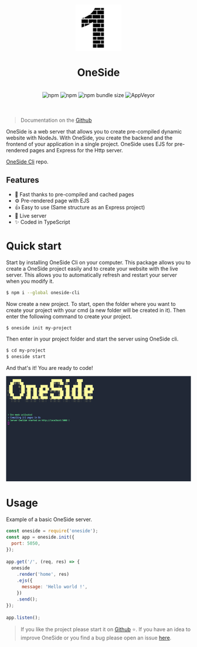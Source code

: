 <div align="center" style="margin-bottom: 20px">
    <a href="https://www.npmjs.com/package/oneside">
        <img src="img/logo.png" alt="Logo" width="125">
    </a>
    <h1>OneSide</h1>
    <br>
    <img alt="npm" src="https://img.shields.io/npm/v/oneside">
    <img alt="npm" src="https://img.shields.io/npm/dt/oneside">
    <img alt="npm bundle size" src="https://img.shields.io/bundlephobia/min/oneside">
    <img alt="AppVeyor" src="https://ci.appveyor.com/api/projects/status/iy89vgvvyn1ka6g5?svg=true">
</div>

<br>

> Documentation on the [Github](https://github.com/Marius-brt/oneside-js/wiki)

OneSide is a web server that allows you to create pre-compiled dynamic website with NodeJs. With OneSide, you create the backend and the frontend of your application in a single project. OneSide uses EJS for pre-rendered pages and Express for the Http server.

[OneSide Cli](https://github.com/Marius-brt/OneSide-Cli) repo.

## Features

- 📨 Fast thanks to pre-compiled and cached pages
- ⚙️ Pre-rendered page with EJS
- 👍 Easy to use (Same structure as an Express project)
- 🔁 Live server
- ✨ Coded in TypeScript

# Quick start

Start by installing OneSide Cli on your computer. This package allows you to create a OneSide project easily and to create your website with the live server. This allows you to automatically refresh and restart your server when you modify it.

```bash
$ npm i --global oneside-cli
```

Now create a new project. To start, open the folder where you want to create your project with your cmd (a new folder will be created in it). Then enter the following command to create your project.

```bash
$ oneside init my-project
```

Then enter in your project folder and start the server using OneSide cli.

```bash
$ cd my-project
$ oneside start
```

And that's it! You are ready to code!

![cli](img/cli.png)

# Usage

Example of a basic OneSide server.

```js
const oneside = require('oneside');
const app = oneside.init({
  port: 5050,
});

app.get('/', (req, res) => {
  oneside
    .render('home', res)
    .ejs({
      message: 'Hello world !',
    })
    .send();
});

app.listen();
```

> If you like the project please start it on [Github](https://github.com/Marius-brt/oneside-js) ⭐. If you have an idea to improve OneSide or you find a bug please open an issue [here](https://github.com/Marius-brt/oneside-js/issues).

